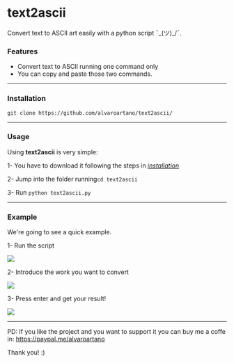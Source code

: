 # text2ascii
Convert text to ASCII art easily with a python script ¯\_(ツ)_/¯.

### Features


-  Convert text to ASCII running one command only
- You can copy and paste those two commands.

------------
### Installation

    git clone https://github.com/alvaroartano/text2ascii/
    
------------
### Usage

Using **text2ascii** is very simple:

1- You have to download it following the steps in [*installation*](#installation "*installation*")

2- Jump into the folder running`cd text2ascii`

3- Run `python text2ascii.py`

------------
### Example

We're going to see a quick example.

1- Run the script <br>

<img src="https://imgur.com/i0rUfswl.png" />

2-  Introduce the work you want to convert <br>

<img src="https://imgur.com/jMq9s58l.png" />

3- Press enter and get your result! <br>

<img src="https://imgur.com/uUuT2S4l.png" />

------------

PD: If you like the project and you want to support it you can buy me a coffe in: https://paypal.me/alvaroartano

Thank you! :)

